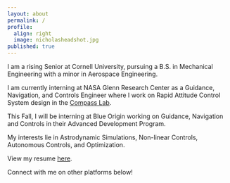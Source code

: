 ```yaml
---
layout: about
permalink: /
profile:
  align: right
  image: nicholasheadshot.jpg
published: true
---
```


I am a rising Senior at Cornell University, pursuing a B.S. in Mechanical Engineering with a minor in Aerospace Engineering. 

I am currently interning at NASA Glenn Research Center as a Guidance, Navigation, and Controls Engineer where I work on Rapid Attitude Control System design in the [Compass Lab](https://www1.grc.nasa.gov/facilities/compass-lab/). 

This Fall, I will be interning at Blue Origin working on Guidance, Navigation and Controls in their Advanced Development Program.

My interests lie in Astrodynamic Simulations, Non-linear Controls, Autonomous Controls, and Optimization.

View my resume [here](https://docs.google.com/document/d/1hJOZS1fddPolWVH8n3aYDrJN2l_l3PC3/edit?usp=sharing&ouid=110461465884078928324&rtpof=true&sd=true).

Connect with me on other platforms below!
